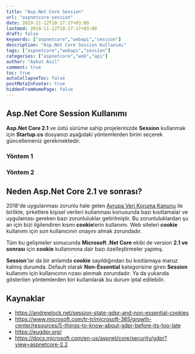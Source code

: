```yaml
---
title: "Asp.Net Core Session"
url: "aspnetcore-session"
date: 2019-11-12T10:17:17+03:00
lastmod: 2019-11-12T10:17:17+03:00
draft: false
keywords: ["aspnetcore","webapi","session"]
description: "Asp.Net Core Session Kullanımı"
tags: ["aspnetcore","webapi","session"]
categories: ["aspnetcore","web","api"]
author: "Aykut Asil"
comment: true
toc: true
autoCollapseToc: false
postMetaInFooter: true
hiddenFromHomePage: false
---
```


## Asp.Net Core Session Kullanımı

**Asp.Net Core 2.1** ve üstü sürüme sahip projelerinizde **Session** kullanmak için **Startup.cs** dosyanızı aşağıdaki yöntemlerden birini seçerek güncellemeniz gerekmektedir.

### Yöntem 1

<script src="https://gist.github.com/aykuttasil/204736c317535297aee8ff59f9a8dcc1.js"></script>

<script src="https://gist.github.com/aykuttasil/9583bc680c3b2189b50aab6b146a3f4f.js"></script>

### Yöntem 2

<script src="https://gist.github.com/aykuttasil/d5e344d17baad11966fed8b6cb815bb8.js"></script>

<script src="https://gist.github.com/aykuttasil/b211a5434eb22824af799ce5cce8d914.js"></script>

## Neden Asp.Net Core 2.1 ve sonrası?

2018'de uygulanması zorunlu hale gelen [Avrupa Veri Koruma Kanunu](https://eugdpr.org) ile birlikte, şirketlere kişisel verileri kullanması konusunda bazı kısıtlamalar ve uygulaması gereken bazı zorunluluklar getirilmiştir. Bu zorunluluklardan şu an için bizi ilgilendiren kısmı **cookie**lerin kullanımı. Web siteleri **cookie** kullanımı için son kullanıcının onayını almak zorundadır.

Tüm bu gelişmeler sonucunda **Microsoft .Net Core** ekibi de version **2.1 ve sonrası** için **cookie** kullanımına dair bazı özelleştirmeler yapmış.

**Session**'lar da bir anlamda **cookie** sayıldığından bu kısıtlamaya maruz kalmış durumda. Default olarak **Non-Essential** kategorisine giren **Session** kullanımı için kullanıcının rızası alınmak zorundadır. Ya da yukarıda gösterilen yöntemlerden biri kullanılarak bu durum iptal edilebilir.

## Kaynaklar

- <https://andrewlock.net/session-state-gdpr-and-non-essential-cookies>
- <https://www.microsoft.com/tr-tr/microsoft-365/growth-center/resources/5-things-to-know-about-gdpr-before-its-too-late>
- <https://eugdpr.org/>
- <https://docs.microsoft.com/en-us/aspnet/core/security/gdpr?view=aspnetcore-2.2>
